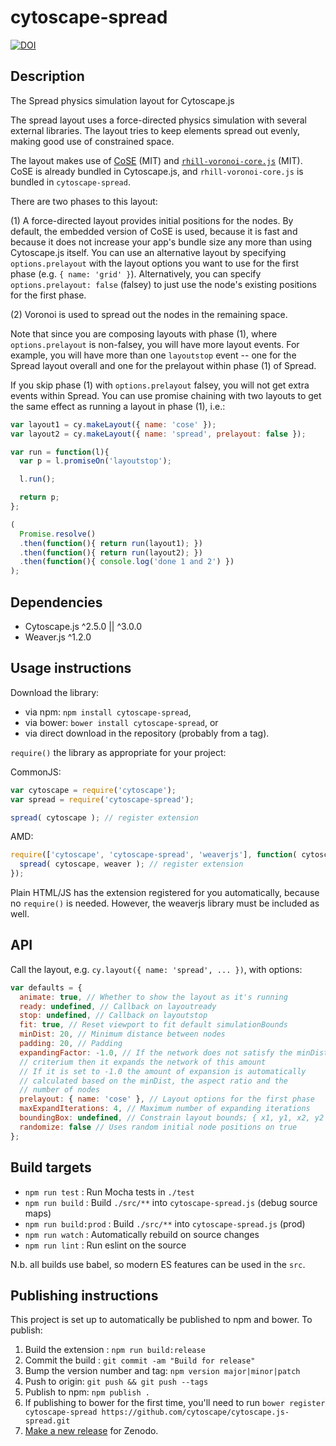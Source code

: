 cytoscape-spread
================================================================================
[![DOI](https://zenodo.org/badge/42206822.svg)](https://zenodo.org/badge/latestdoi/42206822)

## Description

The Spread physics simulation layout for Cytoscape.js

The spread layout uses a force-directed physics simulation with several external libraries.  The layout tries to keep elements spread out evenly, making good use of constrained space.

The layout makes use of [CoSE](http://js.cytoscape.org/#layouts/cose) (MIT) and [`rhill-voronoi-core.js`](https://github.com/gorhill/Javascript-Voronoi) (MIT).  CoSE is already bundled in Cytoscape.js, and `rhill-voronoi-core.js` is bundled in `cytoscape-spread`.

There are two phases to this layout:

(1) A force-directed layout provides initial positions for the nodes.  By default, the embedded version of CoSE is used, because it is fast and because it does not increase your app's bundle size any more than using Cytoscape.js itself.  You can use an alternative layout by specifying `options.prelayout` with the layout options you want to use for the first phase (e.g. `{ name: 'grid' }`).  Alternatively, you can specify `options.prelayout: false` (falsey) to just use the node's existing positions for the first phase.

(2) Voronoi is used to spread out the nodes in the remaining space.

Note that since you are composing layouts with phase (1), where `options.prelayout` is non-falsey, you will have more layout events.  For example, you will have more than one `layoutstop` event -- one for the Spread layout overall and one for the prelayout within phase (1) of Spread.  

If you skip phase (1) with `options.prelayout` falsey, you will not get extra events within Spread.  You can use promise chaining with two layouts to get the same effect as running a layout in phase (1), i.e.:

```js
var layout1 = cy.makeLayout({ name: 'cose' });
var layout2 = cy.makeLayout({ name: 'spread', prelayout: false });

var run = function(l){
  var p = l.promiseOn('layoutstop');

  l.run();

  return p;
};

(
  Promise.resolve()
  .then(function(){ return run(layout1); })
  .then(function(){ return run(layout2); })
  .then(function(){ console.log('done 1 and 2') })
);
```

## Dependencies

 * Cytoscape.js ^2.5.0 || ^3.0.0
 * Weaver.js ^1.2.0


## Usage instructions

Download the library:
 * via npm: `npm install cytoscape-spread`,
 * via bower: `bower install cytoscape-spread`, or
 * via direct download in the repository (probably from a tag).

`require()` the library as appropriate for your project:

CommonJS:
```js
var cytoscape = require('cytoscape');
var spread = require('cytoscape-spread');

spread( cytoscape ); // register extension
```

AMD:
```js
require(['cytoscape', 'cytoscape-spread', 'weaverjs'], function( cytoscape, spread, weaver ){
  spread( cytoscape, weaver ); // register extension
});
```

Plain HTML/JS has the extension registered for you automatically, because no `require()` is needed. However, the weaverjs library must be included as well.


## API

Call the layout, e.g. `cy.layout({ name: 'spread', ... })`, with options:

```js
var defaults = {
  animate: true, // Whether to show the layout as it's running
  ready: undefined, // Callback on layoutready
  stop: undefined, // Callback on layoutstop
  fit: true, // Reset viewport to fit default simulationBounds
  minDist: 20, // Minimum distance between nodes
  padding: 20, // Padding
  expandingFactor: -1.0, // If the network does not satisfy the minDist
  // criterium then it expands the network of this amount
  // If it is set to -1.0 the amount of expansion is automatically
  // calculated based on the minDist, the aspect ratio and the
  // number of nodes
  prelayout: { name: 'cose' }, // Layout options for the first phase
  maxExpandIterations: 4, // Maximum number of expanding iterations
  boundingBox: undefined, // Constrain layout bounds; { x1, y1, x2, y2 } or { x1, y1, w, h }
  randomize: false // Uses random initial node positions on true
};
```


## Build targets

* `npm run test` : Run Mocha tests in `./test`
* `npm run build` : Build `./src/**` into `cytoscape-spread.js` (debug source maps)
* `npm run build:prod` : Build `./src/**` into `cytoscape-spread.js` (prod)
* `npm run watch` : Automatically rebuild on source changes
* `npm run lint` : Run eslint on the source

N.b. all builds use babel, so modern ES features can be used in the `src`.


## Publishing instructions

This project is set up to automatically be published to npm and bower.  To publish:

1. Build the extension : `npm run build:release`
1. Commit the build : `git commit -am "Build for release"`
1. Bump the version number and tag: `npm version major|minor|patch`
1. Push to origin: `git push && git push --tags`
1. Publish to npm: `npm publish .`
1. If publishing to bower for the first time, you'll need to run `bower register cytoscape-spread https://github.com/cytoscape/cytoscape.js-spread.git`
1. [Make a new release](https://github.com/cytoscape/cytoscape.js-spread/releases/new) for Zenodo.
